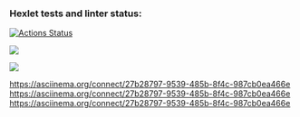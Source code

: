 ### Hexlet tests and linter status:
[![Actions Status](https://github.com/JLesn/python-project-50/actions/workflows/hexlet-check.yml/badge.svg)](https://github.com/JLesn/python-project-50/actions)

<a href="https://codeclimate.com/github/JLesn/python-project-50/maintainability"><img src="https://api.codeclimate.com/v1/badges/270ec1a2a51aa36099dc/maintainability" /></a>

<a href="https://codeclimate.com/github/JLesn/python-project-50/test_coverage"><img src="https://api.codeclimate.com/v1/badges/270ec1a2a51aa36099dc/test_coverage" /></a>

https://asciinema.org/connect/27b28797-9539-485b-8f4c-987cb0ea466e
https://asciinema.org/connect/27b28797-9539-485b-8f4c-987cb0ea466e
https://asciinema.org/connect/27b28797-9539-485b-8f4c-987cb0ea466e
